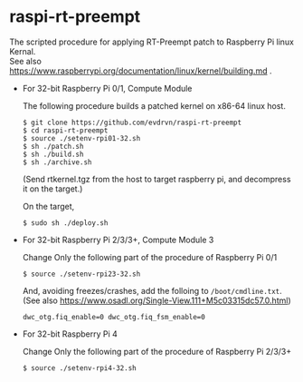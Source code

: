 raspi-rt-preempt
======

The scripted procedure for applying RT-Preempt patch to Raspberry Pi linux Kernal.  
See also https://www.raspberrypi.org/documentation/linux/kernel/building.md .

* For 32-bit Raspberry Pi 0/1, Compute Module 
 
    The following procedure builds a patched kernel on x86-64 linux host.
    ```
    $ git clone https://github.com/evdrvn/raspi-rt-preempt
    $ cd raspi-rt-preempt
    $ source ./setenv-rpi01-32.sh 
    $ sh ./patch.sh
    $ sh ./build.sh
    $ sh ./archive.sh
    ```

    (Send rtkernel.tgz from the host to target raspberry pi, and decompress it on the target.)

    On the target,

    ```
    $ sudo sh ./deploy.sh
    ```

* For 32-bit Raspberry Pi 2/3/3+, Compute Module 3

    Change Only the following part of the procedure of Raspberry Pi 0/1
    ```
    $ source ./setenv-rpi23-32.sh 

    ```
    
    And, avoiding freezes/crashes, add the folloing to `/boot/cmdline.txt`. (See also https://www.osadl.org/Single-View.111+M5c03315dc57.0.html) 
    ```
    dwc_otg.fiq_enable=0 dwc_otg.fiq_fsm_enable=0
    ```

* For 32-bit Raspberry Pi 4 

    Change Only the following part of the procedure of Raspberry Pi 2/3/3+
    ```
    $ source ./setenv-rpi4-32.sh 

    ```
